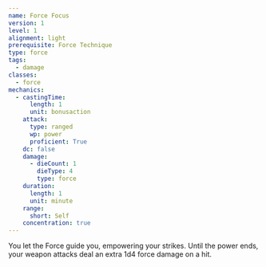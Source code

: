 ```yaml
---
name: Force Focus
version: 1
level: 1
alignment: light
prerequisite: Force Technique
type: force
tags:
  - damage
classes:
  - force
mechanics:
  - castingTime:
      length: 1
      unit: bonusaction
    attack:
      type: ranged
      wp: power
      proficient: True
    dc: false
    damage:
      - dieCount: 1
        dieType: 4
        type: force
    duration:
      length: 1
      unit: minute
    range:
      short: Self
    concentration: true
---
```

You let the Force guide you, empowering your strikes. Until the power ends, your weapon attacks deal an extra 1d4 force damage on a hit.
    
